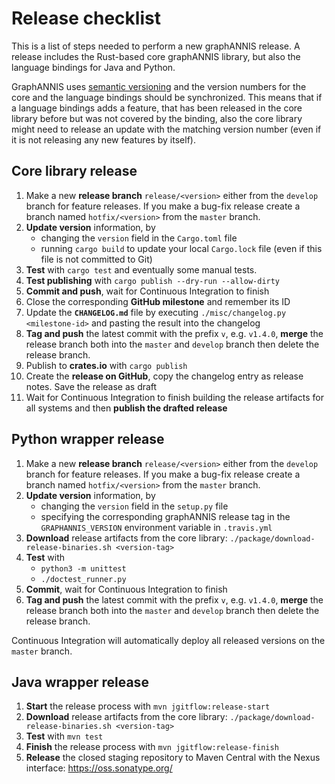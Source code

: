 # Release checklist

This is a list of steps needed to perform a new graphANNIS release.
A release includes the Rust-based core graphANNIS library, but also the
language bindings for Java and Python.

GraphANNIS uses [semantic versioning](https://semver.org/) and the version numbers for the core and the language bindings should be synchronized.
This means that if a language bindings adds a feature, that has been released in the core library before but was not covered by the binding, also the core library might need to release an update with the matching version number (even if it is not releasing any new features by itself).

## Core library release

1. Make a new **release branch** `release/<version>` either from the `develop` branch for feature releases. If you make a bug-fix release create a branch named `hotfix/<version>` from the `master` branch.
2. **Update version** information, by 
   - changing the `version` field in the `Cargo.toml` file
   - running `cargo build` to update your local `Cargo.lock` file (even if this file is not committed to Git)
3. **Test** with `cargo test` and eventually some manual tests.
4. **Test publishing** with `cargo publish --dry-run --allow-dirty`
5. **Commit and push**, wait for Continuous Integration to finish
6. Close the corresponding **GitHub milestone** and remember its ID
7. Update the **`CHANGELOG.md`** file by executing `./misc/changelog.py <milestone-id>` and pasting the result into the changelog
8. **Tag and push** the latest commit with the prefix `v`, e.g. `v1.4.0`, **merge** the release branch both into the `master` and `develop` branch then delete the release branch.
9. Publish to **crates.io** with `cargo publish`
10. Create the **release on GitHub**, copy the changelog entry as release notes. Save the release as draft
11. Wait for Continuous Integration to finish building the release artifacts for all systems and then **publish the drafted release**

## Python wrapper release

1. Make a new **release branch** `release/<version>` either from the `develop` branch for feature releases. If you make a bug-fix release create a branch named `hotfix/<version>` from the `master` branch.
2. **Update version** information, by 
    - changing the `version` field in the `setup.py` file
    - specifying the corresponding graphANNIS release tag in the `GRAPHANNIS_VERSION` environment variable in `.travis.yml`
3. **Download** release artifacts from the core library: `./package/download-release-binaries.sh <version-tag>` 
4.  **Test** with 
    - `python3 -m unittest`
    - `./doctest_runner.py`
5. **Commit**, wait for Continuous Integration to finish
6. **Tag and push** the latest commit with the prefix `v`, e.g. `v1.4.0`, **merge** the release branch both into the `master` and `develop` branch then delete the release branch.

Continuous Integration will automatically deploy all released versions on the `master` branch.

## Java wrapper release

1. **Start** the release process with `mvn jgitflow:release-start`
2. **Download** release artifacts from the core library: `./package/download-release-binaries.sh <version-tag>`
3. **Test** with `mvn test`
4. **Finish** the release process with `mvn jgitflow:release-finish`
5. **Release** the closed staging repository to Maven Central with the Nexus interface: https://oss.sonatype.org/